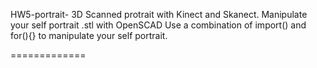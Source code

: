 HW5-portrait-
3D Scanned protrait with Kinect and Skanect.
Manipulate your self portrait .stl with OpenSCAD 
Use a combination of import() and for(){} to manipulate your self portrait.


=============
